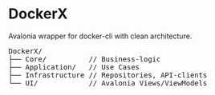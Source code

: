# DockerX
Avalonia wrapper for docker-cli with clean architecture.

<pre>
DockerX/
├── Core/          // Business-logic
├── Application/   // Use Cases
├── Infrastructure // Repositories, API-clients
└── UI/            // Avalonia Views/ViewModels
</pre>
